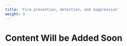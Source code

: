 ```yaml
---
title: 'Fire prevention, detection, and suppression'
weight: 9
---
```


# Content Will be Added Soon